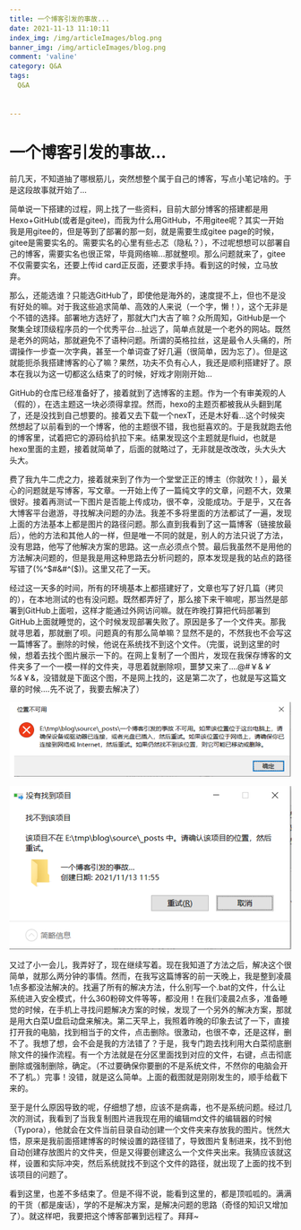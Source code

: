 ```yaml
---
title: 一个博客引发的事故...
date: 2021-11-13 11:10:11
index_img: /img/articleImages/blog.png
banner_img: /img/articleImages/blog.png
comment: 'valine'
category: Q&A
tags:
  Q&A


---
```




# 一个博客引发的事故...

<!--more-->

前几天，不知道抽了哪根筋儿，突然想整个属于自己的博客，写点小笔记啥的。于是这段故事就开始了...

简单说一下搭建的过程，网上找了一些资料，目前大部分博客的搭建都是用Hexo+GitHub(或者是gitee)，而我为什么用GitHub，不用gitee呢？其实一开始我是用gitee的，但是等到了部署的那一刻，就是需要生成gitee page的时候，gitee是需要实名的。需要实名的心里有些忐忑（隐私？），不过呢想想可以部署自己的博客，需要实名也很正常，毕竟网络嘛...那就整呗。那么问题就来了，gitee不仅需要实名，还要上传id card正反面，还要求手持。看到这的时候，立马放弃。

那么，还能选谁？只能选GitHub了，即使他是海外的，速度提不上，但也不是没有好处的嘛。对于我这些追求简单、高效的人来说（一个字，懒！），这个无非是个不错的选择。部署地方选好了，那就大门大吉了嘛？众所周知，GitHub是一个聚集全球顶级程序员的一个优秀平台...扯远了，简单点就是一个老外的网站。既然是老外的网站，那就避免不了语种问题。所谓的英格拉丝，这是最令人头痛的，所谓操作一步查一次字典，甚至一个单词查了好几遍（很简单，因为忘了）。但是这就能扼杀我搭建博客的心了嘛？果然，功夫不负有心人，我还是顺利搭建好了。原本在我以为这一切都这么结束了的时候，好戏才刚刚开始...

GitHub的仓库已经准备好了，接着就到了选博客的主题。作为一个有审美观的人（假的），在选主题这一块必须得拿捏。然而，hexo的主题页都被我从头翻到尾了，还是没找到自己想要的。接着又去下载一个nexT，还是木好看...这个时候突然想起了以前看到的一个博客，他的主题很不错，我也挺喜欢的。于是我就跑去他的博客里，试着把它的源码给扒拉下来。结果发现这个主题就是fluid，也就是hexo里面的主题，接着就简单了，后面的就略过了，无非就是改改改，头大头大头大。

费了我九牛二虎之力，接着就来到了作为一个堂堂正正的博主（你就吹！），最关心的问题就是写博客，写文章。一开始上传了一篇纯文字的文章，问题不大，效果很好。接着再测试一下图片是否能上传成功，很不幸，没能成功。于是乎，又在各大博客平台遨游，寻找解决问题的办法。我差不多将里面的方法都试了一遍，发现上面的方法基本上都是图片的路径问题。那么直到我看到了这一篇博客（链接放最后），他的方法和其他人的一样，但是唯一不同的就是，别人的方法只说了方法，没有思路，他写了他解决方案的思路。这一点必须点个赞。最后我虽然不是用他的方法解决问题的，但是我是用这种思路去分析问题的，原本发现是我的站点的路径写错了(%^$#&#^($))。这里又花了一天。

经过这一天多的时间，所有的环境基本上都搭建好了，文章也写了好几篇（拷贝的），在本地测试的也有没问题。既然都弄好了，那么接下来干嘛呢，那当然是部署到GitHub上面啦，这样才能通过外网访问嘛。就在昨晚打算把代码部署到GitHub上面就睡觉的，这个时候发现部署失败了。原因是多了一个文件夹。那我就寻思着，那就删了呗。问题真的有那么简单嘛？显然不是的，不然我也不会写这一篇博客了。删除的时候，他说在系统找不到这个文件。（完蛋，说到这里的时候，想着去找个图片展示一下的。在网上复制了一个图片，发现在我保存博客的文件夹多了一个一模一样的文件夹，寻思着就删除呗，噩梦又来了....@#￥&*￥%&*￥&，没错就是下面这个图，不是网上找的，这是第二次了，也就是写这篇文章的时候....先不说了，我要去解决了）

![](一个博客引发的事故/无标题.png)

![](一个博客引发的事故/无标题1-1636779987414.png)

又过了小一会儿，我弄好了，现在继续写着。现在我知道了方法之后，解决这个很简单，就那么两分钟的事情。然而，在我写这篇博客的前一天晚上，我是整到凌晨1点多都没法解决的。找遍了所有的解决方法，什么别写一个.bat的文件，什么让系统进入安全模式，什么360粉碎文件等等，都没用！在我们凌晨2点多，准备睡觉的时候，在手机上寻找问题解决方案的时候，发现了一个另外的解决方案，那就是用大白菜U盘启动盘来解决。第二天早上，我照着昨晚的印象去试了一下，直接打开我的电脑，找到相当于的文件，点击删除。很激动，也很不幸，还是这样，删不了。我想了想，会不会是我的方法错了？于是，我专门跑去找利用大白菜彻底删除文件的操作流程。有一个方法就是在分区里面找到对应的文件，右键，点击彻底删除或强制删除，确定。（不过要确保你要删的不是系统文件，不然你的电脑会开不了机。）完事！没错，就是这么简单。上面的截图就是刚刚发生的，顺手给截下来的。

至于是什么原因导致的呢，仔细想了想，应该不是病毒，也不是系统问题。经过几次的测试，我看到了当我复制图片进我现在用的编辑md文件的编辑器的时候（Typora），他就会在文件当前目录自动创建一个文件夹来存放我的图片。恍然大悟，原来是我前面搭建博客的时候设置的路径错了，导致图片复制进来，找不到他自动创建存放图片的文件夹，但是又得要创建这么一个文件夹出来。我猜应该就这样，设置和实际冲突，然后系统就找不到这个文件的路径，就出现了上面的找不到该项目的问题了。

看到这里，也差不多结束了。但是不得不说，能看到这里的，都是顶呱呱的。满满的干货（都是废话），学的不是解决方案，是解决问题的思路（奇怪的知识又增加了）。就这样吧，我要把这个博客部署到远程了。拜拜~

